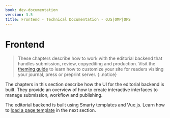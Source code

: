 ```yaml
---
book: dev-documentation
version: 3.5
title: Frontend - Technical Documentation - OJS|OMP|OPS
---
```


# Frontend

> These chapters describe how to work with the editorial backend that handles submission, review, copyediting and production. Visit the [theming guide](/pkp-theming-guide/en) to learn how to customize your site for readers visiting your journal, press or preprint server.
{:.notice}

The chapters in this section describe how the UI for the editorial backend is built. They provide an overview of how to create interactive interfaces to manage submission, workflow and publishing.

The editorial backend is built using Smarty templates and Vue.js. Learn how to [load a page template](./frontend-pages) in the next section.